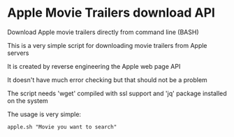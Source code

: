 # Apple Movie Trailers download API
Download Apple movie trailers directly from command line (BASH)

This is a very simple script for downloading movie trailers from Apple servers

It is created by reverse engineering the Apple web page API

It doesn't have much error checking but that should not be a problem

The script needs 'wget' compiled with ssl support and 'jq' package installed on the system

The usage is very simple:

    apple.sh "Movie you want to search"
